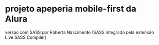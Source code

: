 # projeto apeperia mobile-first da Alura
versão com SASS por Roberta Nascimento
 (SASS integrado pela extensão Live SASS Compiler)
